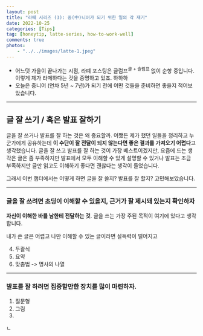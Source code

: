```yaml
---
layout: post
title: "라떼 시리즈 (3): 중(中)니어가 되기 위한 일의 각 재기"
date: 2022-10-25
categories: [Tips]
tag: [honeytip, latte-series, how-to-work-well]
comments: true
photos:
    - "../../images/latte-1.jpeg"
---
```


* 어느덧 가을이 끝나가는 시점, 라뗴 포스팅은 글럼프<sup>글 + 슬럼프</sup> 없이 순항 중입니다. 이렇게 제가 라떼하다는 것을 증명하고 있죠. 하하하
* 오늘은 중니어 (연차 5년 ~ 7년)가 되기 전에 어떤 것들을 준비하면 좋을지 적어보았습니다. 


---
## 글 잘 쓰기 / 혹은 발표 잘하기 

글을 잘 쓰거나 발표를 잘 하는 것은 왜 중요할까. 어쨌든 제가 했던 일들을 정리하고 누군가에게 공유하는데 **이 수단이 잘 전달이 되지 않는다면 좋은 결과를 가져오기 어렵다**고 생각했습니다.
글을 잘 쓰고 발표를 잘 하는 것이 가장 베스트이겠지만, 요즘에 드는 생각은 글은 좀 부족하지만 발표에서 모두 이해할 수 있게 설명할 수 있거나 발표는 조금 부족하지만 글만 읽고도 이해하기 좋다면 괜찮다는 생각이 들었습니다.

그래서 이번 챕터에서는 어떻게 하면 글을 잘 쓸지? 발표를 잘 할지? 고민해보았습니다.

---
### 글을 잘 쓰려면 초딩이 이해할 수 있을지, 근거가 잘   제시돼 있는지 확인하자

**자신이 이해한 바를 남한테 전달하는 것**. 글을 쓰는 가장 주된 목적이 여기에 있다고 생각합니다.

내가 쓴 글은 어렵고 나만 이해할 수 있는 글이라면 설득력이 떨어지고 



4. 두괄식
5. 요약
6. 맞춤법 -> 명사의 나열 


---
### 발표를 잘 하려면 집중할만한 장치를 많이 마련하자.

1. 질문형
2. 그림
3. 
ㄴ

